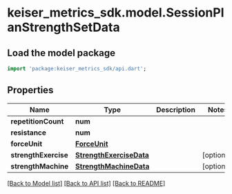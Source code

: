 # keiser_metrics_sdk.model.SessionPlanStrengthSetData

## Load the model package
```dart
import 'package:keiser_metrics_sdk/api.dart';
```

## Properties
Name | Type | Description | Notes
------------ | ------------- | ------------- | -------------
**repetitionCount** | **num** |  | 
**resistance** | **num** |  | 
**forceUnit** | [**ForceUnit**](ForceUnit.md) |  | 
**strengthExercise** | [**StrengthExerciseData**](StrengthExerciseData.md) |  | [optional] 
**strengthMachine** | [**StrengthMachineData**](StrengthMachineData.md) |  | [optional] 

[[Back to Model list]](../README.md#documentation-for-models) [[Back to API list]](../README.md#documentation-for-api-endpoints) [[Back to README]](../README.md)


